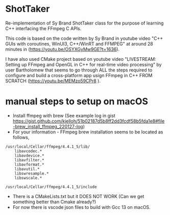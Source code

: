 # ShotTaker
Re-implementation of Sy Brand ShotTaker class for the purpose of learning C++ interfacing the FFmpeg C APIs.

This code is based on the code written by Sy Brand in youtube video "C++ GUIs with coroutines, WinUI3, C++/WinRT and FFMPEG" at around 28 minutes in (https://youtu.be/OSYXGyMw9GE?t=1636).

I have also used CMake project based on  youtube video "LIVESTREAM: Setting up FFmpeg and OpenGL in C++ for real-time video processing" by user Bartholomew that seems to go through ALL the steps required to configure and build a cross-platform app usign FFmpeg in C++ FROM SCRATCH (https://youtu.be/MEMzo59CPr8 ).

# manual steps to setup on macOS

* Install ffmpeg with brew (See example log in gist https://gist.github.com/kjelloh/51b02187d5b8ff2dd3fcdf58b5fda1e8#file-brew_install_ffmpeg_220127-log)
* For your information - FFmpeg brew installation seems to be located as follows,
``` 
/usr/local/Cellar/ffmpeg/4.4.1_5/lib/
    libavcodec.*
    libavdevice.*
    libavfilter.*
    libavformat.*
    libavutil.*
    libswresample.*
    libswscale.*
```

```
/usr/local/Cellar/ffmpeg/4.4.1_5/include
```
* There is a CMakeLists.txt but it DOES NOT WORK (Can we get something better than Cmake already?)
* For now there is vscode json files to build with Gcc 13 on macOS.